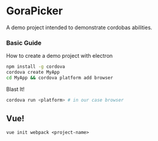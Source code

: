 # GoraPicker

A demo project intended to demonstrate cordobas abilities.

### Basic Guide

How to create a demo project with electron

```bash
npm install -g cordova
cordova create MyApp
cd MyApp && cordova platform add browser
```

Blast It!

```bash
cordova run <platform> # in our case browser
```

## Vue!

```
vue init webpack <project-name>
```

